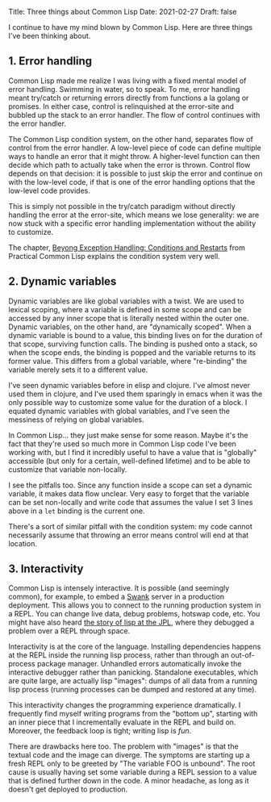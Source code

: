 Title: Three things about Common Lisp
Date: 2021-02-27
Draft: false

I continue to have my mind blown by Common Lisp. Here are three things I've been thinking about.

## 1. Error handling

Common Lisp made me realize I was living with a fixed mental model of error handling. Swimming in water, so to speak. To me, error handling meant try/catch or returning errors directly from functions a la golang or promises. In either case, control is relinquished at the error-site and bubbled up the stack to an error handler. The flow of control continues with the error handler.

The Common Lisp condition system, on the other hand, separates flow of control from the error handler. A low-level piece of code can define multiple ways to handle an error that it might throw. A higher-level function can then decide which path to actually take when the error is thrown. Control flow depends on that decision: it is possible to just skip the error and continue on with the low-level code, if that is one of the error handling options that the low-level code provides.

This is simply not possible in the try/catch paradigm without directly handling the error at the error-site, which means we lose generality: we are now stuck with a specific error handling implementation without the ability to customize.

The chapter, [Beyong Exception Handling: Conditions and Restarts](http://www.gigamonkeys.com/book/beyond-exception-handling-conditions-and-restarts.html) from Practical Common Lisp explains the condition system very well.

## 2. Dynamic variables

Dynamic variables are like global variables with a twist. We are used to lexical scoping, where a variable is defined in some scope and can be accessed by any inner scope that is literally nested within the outer one. Dynamic variables, on the other hand, are "dynamically scoped". When a dynamic variable is bound to a value, this binding lives on for the duration of that scope, surviving function calls. The binding is pushed onto a stack, so when the scope ends, the binding is popped and the variable returns to its former value. This differs from a global variable, where "re-binding" the variable merely sets it to a different value.

I've seen dynamic variables before in elisp and clojure. I've almost never used them in clojure, and I've used them sparingly in emacs when it was the only possible way to customize some value for the duration of a block. I equated dynamic variables with global variables, and I've seen the messiness of relying on global variables.

In Common Lisp... they just make sense for some reason. Maybe it's the fact that they're used so much more in Common Lisp code I've been working with, but I find it incredibly useful to have a value that is "globally" accessible (but only for a certain, well-defined lifetime) and to be able to customize that variable non-locally.

I see the pitfalls too. Since any function inside a scope can set a dynamic variable, it makes data flow unclear. Very easy to forget that the variable can be set non-locally and write code that assumes the value I set 3 lines above in a `let` binding is the current one.

There's a sort of similar pitfall with the condition system: my code cannot necessarily assume that throwing an error means control will end at that location.

## 3. Interactivity

Common Lisp is intensely interactive. It is possible (and seemingly common), for example, to embed a [Swank](https://common-lisp.net/project/slime/doc/html/Setting-up-the-lisp-image.html) server in a production deployment. This allows you to connect to the running production system in a REPL. You can change live data, debug problems, hotswap code, etc. You might have also heard [the story of lisp at the JPL](https://www.youtube.com/watch?v=_gZK0tW8EhQ), where they debugged a problem over a REPL through space.

Interactivity is at the core of the language. Installing dependencies happens at the REPL inside the running lisp process, rather than through an out-of-process package manager. Unhandled errors automatically invoke the interactive debugger rather than panicking. Standalone executables, which are quite large, are actually lisp "images": dumps of all data from a running lisp process (running processes can be dumped and restored at any time).

This interactivity changes the programming experience dramatically. I frequently find myself writing programs from the "bottom up", starting with an inner piece that I incrementally evaluate in the REPL and build on. Moreover, the feedback loop is tight; writing lisp is *fun*. 

There are drawbacks here too. The problem with "images" is that the textual code and the image can diverge. The symptoms are starting up a fresh REPL only to be greeted by "The variable FOO is unbound". The root cause is usually having set some variable during a REPL session to a value that is defined further down in the code. A minor headache, as long as it doesn't get deployed to production.
